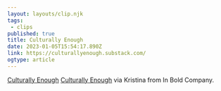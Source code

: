 ```yaml
---
layout: layouts/clip.njk 
tags:
 - clips 
published: true 
title: Culturally Enough 
date: 2023-01-05T15:54:17.890Z 
link: https://culturallyenough.substack.com/ 
ogtype: article 
---
```

[Culturally Enough](https://culturallyenough.substack.com/) 
[Culturally Enough](https://culturallyenough.substack.com/) via Kristina from In Bold Company.